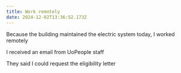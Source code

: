 ```yaml
---
title: Work remotely
date: 2024-12-02T13:36:52.173Z
---
```


Because the building maintained the electric system today, I worked remotely

I received an email from UoPeople staff

They said I could request the eligibility letter
